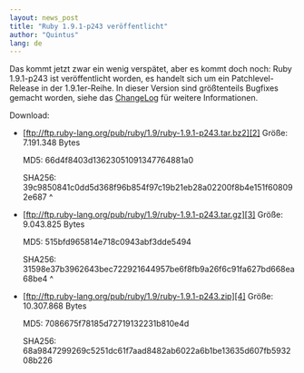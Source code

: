 ```yaml
---
layout: news_post
title: "Ruby 1.9.1-p243 veröffentlicht"
author: "Quintus"
lang: de
---
```


Das kommt jetzt zwar ein wenig verspätet, aber es kommt doch noch: Ruby
1.9.1-p243 ist veröffentlicht worden, es handelt sich um ein
Patchlevel-Release in der 1.9.1er-Reihe. In dieser Version sind
größtenteils Bugfixes gemacht worden, siehe das [ChangeLog][1] für
weitere Informationen.

Download:

* [ftp://ftp.ruby-lang.org/pub/ruby/1.9/ruby-1.9.1-p243.tar.bz2][2]
  Größe: 7.191.348 Bytes
  
  MD5: 66d4f8403d13623051091347764881a0
  
  SHA256:
  39c9850841c0dd5d368f96b854f97c19b21eb28a02200f8b4e151f608092e687
^

* [ftp://ftp.ruby-lang.org/pub/ruby/1.9/ruby-1.9.1-p243.tar.gz][3]
  Größe: 9.043.825 Bytes
  
  MD5: 515bfd965814e718c0943abf3dde5494
  
  SHA256:
  31598e37b3962643bec722921644957be6f8fb9a26f6c91fa627bd668ea68be4
^

* [ftp://ftp.ruby-lang.org/pub/ruby/1.9/ruby-1.9.1-p243.zip][4]
  Größe: 10.307.868 Bytes
  
  MD5: 7086675f78185d72719132231b810e4d
  
  SHA256:
  68a9847299269c5251dc61f7aad8482ab6022a6b1be13635d607fb593208b226



[1]: http://svn.ruby-lang.org/repos/ruby/branches/ruby_1_9_1/ChangeLog 
[2]: ftp://ftp.ruby-lang.org/pub/ruby/1.9/ruby-1.9.1-p243.tar.bz2 
[3]: ftp://ftp.ruby-lang.org/pub/ruby/1.9/ruby-1.9.1-p243.tar.gz 
[4]: ftp://ftp.ruby-lang.org/pub/ruby/1.9/ruby-1.9.1-p243.zip 
